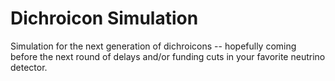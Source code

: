 # Dichroicon Simulation

Simulation for the next generation of dichroicons -- hopefully coming before
the next round of delays and/or funding cuts in your favorite neutrino
detector.
